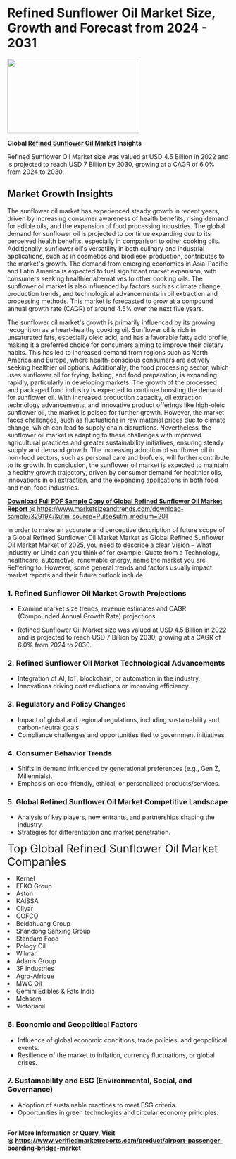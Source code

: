 <H1>Refined Sunflower Oil Market Size, Growth and Forecast from 2024 - 2031</H1><img class="aligncenter size-medium wp-image-584254" src="https://thirdeyenews.in/wp-content/uploads/2024/09/Global-Market-Research-300x168.jpeg" alt="" width="300" height="168" /><p><strong>Global&nbsp;<a href="https://www.marketsizeandtrends.com/download-sample/329194/&amp;utm_source=Pulse&amp;utm_medium=201">Refined Sunflower Oil Market</a> Insights</strong></p><p>Refined Sunflower Oil Market size was valued at USD 4.5 Billion in 2022 and is projected to reach USD 7 Billion by 2030, growing at a CAGR of 6.0% from 2024 to 2030.</p><p><h2>Market Growth Insights</h2> <p>The sunflower oil market has experienced steady growth in recent years, driven by increasing consumer awareness of health benefits, rising demand for edible oils, and the expansion of food processing industries. The global demand for sunflower oil is projected to continue expanding due to its perceived health benefits, especially in comparison to other cooking oils. Additionally, sunflower oil's versatility in both culinary and industrial applications, such as in cosmetics and biodiesel production, contributes to the market's growth. The demand from emerging economies in Asia-Pacific and Latin America is expected to fuel significant market expansion, with consumers seeking healthier alternatives to other cooking oils. The sunflower oil market is also influenced by factors such as climate change, production trends, and technological advancements in oil extraction and processing methods. This market is forecasted to grow at a compound annual growth rate (CAGR) of around 4.5% over the next five years.</p> <p><a href="#"></a></p> <p>The sunflower oil market's growth is primarily influenced by its growing recognition as a heart-healthy cooking oil. Sunflower oil is rich in unsaturated fats, especially oleic acid, and has a favorable fatty acid profile, making it a preferred choice for consumers aiming to improve their dietary habits. This has led to increased demand from regions such as North America and Europe, where health-conscious consumers are actively seeking healthier oil options. Additionally, the food processing sector, which uses sunflower oil for frying, baking, and food preparation, is expanding rapidly, particularly in developing markets. The growth of the processed and packaged food industry is expected to continue boosting the demand for sunflower oil. With increased production capacity, oil extraction technology advancements, and innovative product offerings like high-oleic sunflower oil, the market is poised for further growth. However, the market faces challenges, such as fluctuations in raw material prices due to climate change, which can lead to supply chain disruptions. Nevertheless, the sunflower oil market is adapting to these challenges with improved agricultural practices and greater sustainability initiatives, ensuring steady supply and demand growth. The increasing adoption of sunflower oil in non-food sectors, such as personal care and biofuels, will further contribute to its growth. In conclusion, the sunflower oil market is expected to maintain a healthy growth trajectory, driven by consumer demand for healthier oils, innovations in oil extraction, and the expanding applications in both food and non-food industries.</p> <p><a href="#"></p><p><span class=""><strong>Download Full PDF Sample Copy of Global Refined Sunflower Oil Market Report</strong> @ <a href="https://www.marketsizeandtrends.com/download-sample/329194/&amp;utm_source=Pulse&amp;utm_medium=201" target="_blank">https://www.marketsizeandtrends.com/download-sample/329194/&amp;utm_source=Pulse&amp;utm_medium=201</a></span></p><p>In order to make an accurate and perceptive description of future scope of a Global&nbsp;Refined Sunflower Oil Market Market as Global&nbsp;Refined Sunflower Oil Market Market of 2025, you need to describe a clear Vision &ndash; What Industry or Linda can you think of for example: Quote from a Technology, healthcare, automotive, renewable energy, name the market you are Reffering to. However, some general trends and factors usually impact market reports and their future outlook include:</p><h3>1.&nbsp;<strong>Refined Sunflower Oil Market Growth Projections</strong></h3><ul><li>Examine market size trends, revenue estimates and CAGR (Compounded Annual Growth Rate) projections.</li><li><p>Refined Sunflower Oil Market size was valued at USD 4.5 Billion in 2022 and is projected to reach USD 7 Billion by 2030, growing at a CAGR of 6.0% from 2024 to 2030.</p></li></ul><h3>2.&nbsp;<strong>Refined Sunflower Oil Market Technological Advancements</strong></h3><ul><li>Integration of AI, IoT, blockchain, or automation in the industry.</li><li>Innovations driving cost reductions or improving efficiency.</li></ul><h3>3.&nbsp;<strong>Regulatory and Policy Changes</strong></h3><ul><li>Impact of global and regional regulations, including sustainability and carbon-neutral goals.</li><li>Compliance challenges and opportunities tied to government initiatives.</li></ul><h3>4.&nbsp;<strong>Consumer Behavior Trends</strong></h3><ul><li>Shifts in demand influenced by generational preferences (e.g., Gen Z, Millennials).</li><li>Emphasis on eco-friendly, ethical, or personalized products/services.</li></ul><h3>5.&nbsp;<strong>Global Refined Sunflower Oil Market Competitive Landscape</strong></h3><ul><li>Analysis of key players, new entrants, and partnerships shaping the industry.</li><li>Strategies for differentiation and market penetration.</li></ul><p data-pm-slice="1 1 []"><span style="color: inherit; font-family: inherit; font-size: 25px;">Top Global Refined Sunflower Oil Market Companies</span></p><div class="" data-test-id=""><p><li>Kernel</li><li> EFKO Group</li><li> Aston</li><li> KAISSA</li><li> Oliyar</li><li> COFCO</li><li> Beidahuang Group</li><li> Shandong Sanxing Group</li><li> Standard Food</li><li> Pology Oil</li><li> Wilmar</li><li> Adams Group</li><li> 3F Industries</li><li> Agro-Afrique</li><li> MWC Oil</li><li> Gemini Edibles & Fats India</li><li> Mehsom</li><li> Victoriaoil</li></p></div><h3>6.&nbsp;<strong>Economic and Geopolitical Factors</strong></h3><ul><li>Influence of global economic conditions, trade policies, and geopolitical events.</li><li>Resilience of the market to inflation, currency fluctuations, or global crises.</li></ul><h3>7.&nbsp;<strong>Sustainability and ESG (Environmental, Social, and Governance)</strong></h3><ul><li>Adoption of sustainable practices to meet ESG criteria.</li><li>Opportunities in green technologies and circular economy principles.</li></ul><h2><strong style="font-size: 14px;">For More Information or Query, Visit @&nbsp;</strong><a style="background-color: #ffffff; font-size: 14px;" href="https://www.marketsizeandtrends.com/report/refined-sunflower-oil-market/" target="_blank">https://www.verifiedmarketreports.com/product/airport-passenger-boarding-bridge-market</a></h2>
